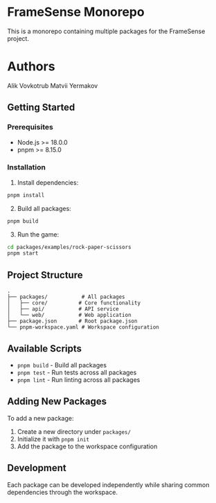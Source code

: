 # FrameSense Monorepo

This is a monorepo containing multiple packages for the FrameSense project.

# Authors
Alik Vovkotrub
Matvii Yermakov

## Getting Started

### Prerequisites

- Node.js >= 18.0.0
- pnpm >= 8.15.0

### Installation

1. Install dependencies:
```bash
pnpm install
```

2. Build all packages:
```bash
pnpm build
```

3. Run the game:
```bash
cd packages/examples/rock-paper-scissors
pnpm start
```

## Project Structure

```
.
├── packages/           # All packages
│   ├── core/          # Core functionality
│   ├── api/           # API service
│   └── web/           # Web application
├── package.json       # Root package.json
└── pnpm-workspace.yaml # Workspace configuration
```

## Available Scripts

- `pnpm build` - Build all packages
- `pnpm test` - Run tests across all packages
- `pnpm lint` - Run linting across all packages

## Adding New Packages

To add a new package:

1. Create a new directory under `packages/`
2. Initialize it with `pnpm init`
3. Add the package to the workspace configuration

## Development

Each package can be developed independently while sharing common dependencies through the workspace. 